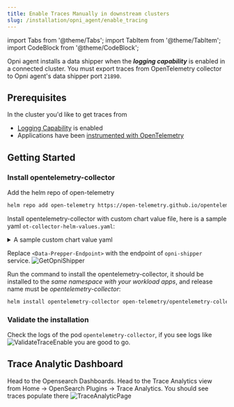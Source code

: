 ```yaml
---
title: Enable Traces Manually in downstream clusters
slug: /installation/opni_agent/enable_tracing
---
```

import Tabs from '@theme/Tabs';
import TabItem from '@theme/TabItem';
import CodeBlock from '@theme/CodeBlock';

Opni agent installs a data shipper when the ***logging capability*** is enabled in a connected cluster. 
You must export traces from OpenTelemetry collector to Opni agent's data shipper port `21890`.

## Prerequisites
In the cluster you'd like to get traces from
* [Logging Capability](/docs/installation//opni_agent/capabilities.md) is enabled
* Applications have been [instrumented with OpenTelemetry](https://opentelemetry.io/docs/concepts/instrumenting/)


## Getting Started
### Install opentelemetry-collector

Add the helm repo of open-telemetry
```bash
helm repo add open-telemetry https://open-telemetry.github.io/opentelemetry-helm-charts
```

Install opentelemetry-collector with custom chart value file, here is a sample yaml `ot-collector-helm-values.yaml`:
<details>
  <summary>
    A sample custom chart value yaml
  </summary>

```yaml
config:
    processors:
        k8sattributes:
        passthrough: false
        auth_type: "kubeConfig"
        extract:
            metadata:
            # extract the following well-known metadata fields
            - podName
            - podUID
            - deployment
            - cluster
            - namespace
            - node
            - startTime
    exporters:
        logging: {}
        otlp/data-prepper:
        endpoint: <Data-Prepper-Endpoint> # example: opni-shipper.opni-agent.svc:21890
        tls:
            insecure: true

    service:
        extensions: [health_check]
        pipelines:
        traces:
            receivers: [otlp]
            processors: [memory_limiter, batch, k8sattributes]
            exporters: [logging, otlp/data-prepper]

    # disable ports that are not required
    ports:
    jaeger-binary:
        enabled: false
    jaeger-compact:
        enabled: false
    jaeger-grpc:
        enabled: false
    jaeger-http:
        enabled: false
    zipkin:
        enabled: false

    # k8sProcessor:
    #   rbac:
    #     name: "microservices-tagger"
    #     create: true

    serviceAccount:
    create: true

    resources:
    limits:
        cpu: 500m
        memory: 2Gi
    requests:
        cpu: 200m
        memory: 400Mi

    clusterRole:
    # Specifies whether a clusterRole should be created
    create: true
    # Annotations to add to the clusterRole
    annotations: {}
    # The name of the clusterRole to use.
    # If not set and create is true, a name is generated using the fullname template
    name: "ot-collector-clusterrole"
    # A set of rules as documented here : https://kubernetes.io/docs/reference/access-authn-authz/rbac/
    rules:
    - apiGroups:
        - ''
        resources:
        - 'pods'
        - 'nodes'
        verbs:
        - 'get'
        - 'list'
        - 'watch'

    clusterRoleBinding:
        # Annotations to add to the clusterRoleBinding
        annotations: {}
        # The name of the clusterRoleBinding to use.
        # If not set and create is true, a name is generated using the fullname template
        name: "ot-collector-clusterrolebinding"

mode: deployment
```

</details>

Replace `<Data-Prepper-Endpoint>` with the endpoint of `opni-shipper` service.
![GetOpniShipper](/img/get_opni_shipper.png)

Run the command to install the opentelemetry-collector, it should be installed to the *same namespace with your workload apps*, and release name must be *opentelemetry-collector*:
```bash
helm install opentelemetry-collector open-telemetry/opentelemetry-collector --values ot-collector-helm-values.yaml
```

### Validate the installation
Check the logs of the pod `opentelemetry-collector`, if you see logs like 
![ValidateTraceEnable](/img/validate_trace_enable.png)
you are good to go.

## Trace Analytic Dashboard

Head to the Opensearch Dashboards. Head to the Trace Analytics view from Home -> OpenSearch Plugins -> Trace Analytics. You should see traces populate there
![TraceAnalyticPage](/img/trace_analytic_page.png)
